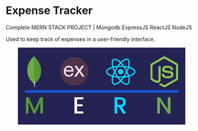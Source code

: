
# Expense Tracker

<p>Complete MERN STACK PROJECT | Mongodb ExpressJS ReactJS NodeJS </p>
<p>Used to keep track of expenses in a user-friendly interface. </p>
<p align="center">
  <img src="https://github.com/ChandnaM/picture/blob/main/mern.png">
</p>

